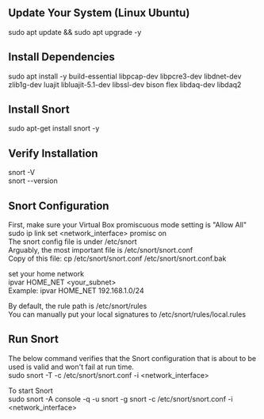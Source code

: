 ## Update Your System (Linux Ubuntu)
sudo apt update && sudo apt upgrade -y

## Install Dependencies
sudo apt install -y build-essential libpcap-dev libpcre3-dev libdnet-dev zlib1g-dev luajit libluajit-5.1-dev libssl-dev bison flex libdaq-dev libdaq2

## Install Snort
sudo apt-get install snort -y

## Verify Installation
snort -V \
snort --version

## Snort Configuration
First, make sure your Virtual Box promiscuous mode setting is "Allow All" \
sudo ip link set <network_interface> promisc on \
The snort config file is under /etc/snort \
Arguably, the most important file is /etc/snort/snort.conf \
Copy of this file: cp /etc/snort/snort.conf /etc/snort/snort.conf.bak 

set your home network \
ipvar HOME_NET \<your_subnet\> \
Example: ipvar HOME_NET 192.168.1.0/24

By default, the rule path is /etc/snort/rules \
You can manually put your local signatures to /etc/snort/rules/local.rules 

## Run Snort
The below command verifies that the Snort configuration that is about to be used is valid and won't fail at run time. \
sudo snort -T -c /etc/snort/snort.conf -i <network_interface>

To start Snort \
sudo snort -A console -q -u snort -g snort -c /etc/snort/snort.conf -i <network_interface>
